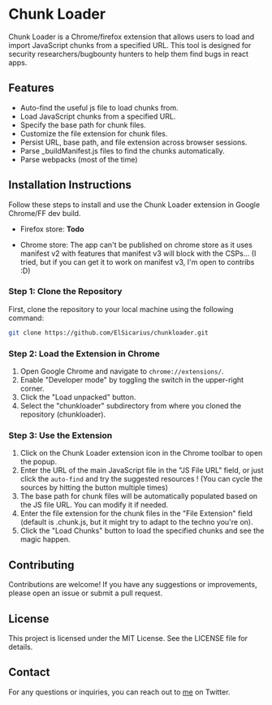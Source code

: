 # Chunk Loader
Chunk Loader is a Chrome/firefox extension that allows users to load and import JavaScript chunks from a specified URL. This tool is designed for security researchers/bugbounty hunters to help them find bugs in react apps.

## Features
- Auto-find the useful js file to load chunks from.
- Load JavaScript chunks from a specified URL.
- Specify the base path for chunk files.
- Customize the file extension for chunk files.
- Persist URL, base path, and file extension across browser sessions.
- Parse _buildManifest.js files to find the chunks automatically.
- Parse webpacks (most of the time)

## Installation Instructions
Follow these steps to install and use the Chunk Loader extension in Google Chrome/FF dev build.

- Firefox store: **Todo**

- Chrome store: The app can't be published on chrome store as it uses manifest v2 with features that manifest v3 will block with the CSPs... (I tried, but if you can get it to work on manifest v3, I'm open to contribs :D)

### Step 1: Clone the Repository
First, clone the repository to your local machine using the following command:

```bash
git clone https://github.com/ElSicarius/chunkloader.git

```

### Step 2: Load the Extension in Chrome

1. Open Google Chrome and navigate to `chrome://extensions/`.
2. Enable "Developer mode" by toggling the switch in the upper-right corner.
3. Click the "Load unpacked" button.
4. Select the "chunkloader" subdirectory from where you cloned the repository (chunkloader).

### Step 3: Use the Extension
1. Click on the Chunk Loader extension icon in the Chrome toolbar to open the popup.
2. Enter the URL of the main JavaScript file in the "JS File URL" field, or just click the `auto-find` and try the suggested resources ! (You can cycle the sources by hitting the button multiple times)
3. The base path for chunk files will be automatically populated based on the JS file URL. You can modify it if needed.
4. Enter the file extension for the chunk files in the "File Extension" field (default is .chunk.js, but it might try to adapt to the techno you're on).
5. Click the "Load Chunks" button to load the specified chunks and see the magic happen.


## Contributing
Contributions are welcome! If you have any suggestions or improvements, please open an issue or submit a pull request.

## License
This project is licensed under the MIT License. See the LICENSE file for details.

## Contact
For any questions or inquiries, you can reach out to [me](https://twitter.com/ElS1carius) on Twitter.
